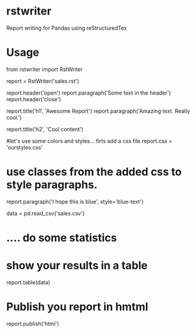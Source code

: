 # rstwriter
Report writing for Pandas using reStructuredTex

# Usage
from rstwriter import RstWriter


report = RstWriter('sales.rst')

report.header('open')
report.paragraph('Some text in the header')
report.header('close')

report.title('h1', 'Awesome Report')
report.paragraph('Amazing text. Really cool.')

report.title('h2', 'Cool content')

#let's use some colors and styles... firts add a css file
report.css = 'ourstyles.css'

# use classes from the added css to style paragraphs.
report.paragraph('I hope this is blue', style='blue-text')

data = pd.read_csv('sales.csv')
# .... do some statistics

# show your results in a table
report.table(data)

# Publish you report in hmtml
report.publish('html')


